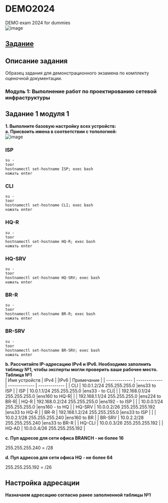 # DEMO2024
DEMO exam 2024 for dummies  
![image](https://github.com/NyashMan/DEMO2024/assets/1348639/23dba506-fe7d-4e66-9592-fad345099039)  

## [Задание](https://sysahelper.ru/mod/resource/view.php?id=14)  
## Описание задания   
Образец задания для демонстрационного экзамена по комплекту оценочной документации.  

### Модуль 1: Выполнение работ по проектированию сетевой инфраструктуры  
## **Задание 1 модуля 1** 
**1.	Выполните базовую настройку всех устройств:**  
**a.	Присвоить имена в соответствии с топологией:**  
![image](https://github.com/NyashMan/DEMO2023/assets/1348639/9a2a7cbb-7b8f-4a12-9cab-a90b7a0c080b)  

### **ISP**
```
su -
toor
hostnamectl set-hostname ISP; exec bash
нажать enter
```

### **CLI**
```
su -
toor
hostnamectl set-hostname CLI; exec bash
нажать enter
```

### **HQ-R**
```
su -
toor
hostnamectl set-hostname HQ-R; exec bash
нажать enter
```

### **HQ-SRV**
```
su -
toor
hostnamectl set-hostname HQ-SRV; exec bash
нажать enter
```

### **BR-R**
```
su -
toor
hostnamectl set-hostname BR-R; exec bash
нажать enter
```


### **BR-SRV**

```
su -
toor
hostnamectl set-hostname BR-SRV; exec bash
нажать enter
```

**b.	Рассчитайте IP-адресацию IPv4 и IPv6. Необходимо заполнить таблицу №1, чтобы эксперты могли проверить ваше рабочее место.**  
**Таблица №1**  
| Имя устройств  | IPv4 | |IPv6 | Примечание | 
| ------------- | ------------- | ------------- | ------------- |
| CLI  | 10.0.1.2/24 255.255.255.0  |ens33 to ISP |
| ISP | 10.0.1.1/24 255.255.255.0  |ens33 - to CLI|
|  | 192.168.0.1/24 255.255.255.0  |ens160 to HQ-R|
|  | 192.168.1.1/24 255.255.255.0  |ens224 to BR-R|
| HQ-R  | 192.168.0.2/24 255.255.255.0  |ens192 - to ISP  |
|   | 10.0.0.1/24 255.255.255.0  |ens160 - to HQ  |
| HQ-SRV  | 10.0.0.2/26 255.255.255.192  |ens33 to HQ-R  |
| BR-R  | 192.168.1.2/24 255.255.255.0  |ens33 to ISP  |
|   | 10.0.2.1/28 255.255.255.240  |ens160 to BR  |
| BR-SRV  | 10.0.2.2/28 255.255.255.240  |ens33 to BR-R  |
| HQ-CLI  | 10.0.0.3/26 255.255.255.192  |
| HQ-AD  | 10.0.0.4/26 255.255.255.192  |

**c.	Пул адресов для сети офиса BRANCH - не более 16**

255.255.255.240 = /28

**d.	Пул адресов для сети офиса HQ - не более 64**

255.255.255.192 = /26

## Настройка адресации  
**Назначаем адресацию согласно ранее заполненной таблицы №1**  
